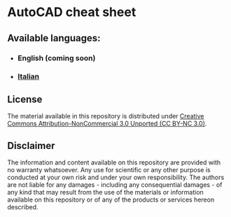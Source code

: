 # AutoCAD cheat sheet

## Available languages:
- ### English (coming soon)
- ### [Italian](it/acad_cheat_sheet.pdf)

## License
The material available in this repository is distributed under [Creative Commons Attribution-NonCommercial 3.0 Unported (CC BY-NC 3.0)](https://creativecommons.org/licenses/by-nc/3.0/).

## Disclaimer
The information and content available on this repository are provided with no warranty whatsoever. Any use for scientific or any other purpose is conducted at your own risk and under your own responsibility. The authors are not liable for any damages - including any consequential damages - of any kind that may result from the use of the materials or information available on this repository or of any of the products or services hereon described.
